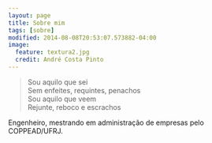 ```yaml
---
layout: page
title: Sobre mim 
tags: [sobre]
modified: 2014-08-08T20:53:07.573882-04:00
image:
  feature: textura2.jpg
  credit: André Costa Pinto
---
```


>   Sou aquilo que sei  
>   Sem enfeites, requintes, penachos  
>   Sou aquilo que veem  
>   Rejunte, reboco e escrachos  

Engenheiro, mestrando em administração de empresas pelo COPPEAD/UFRJ.

